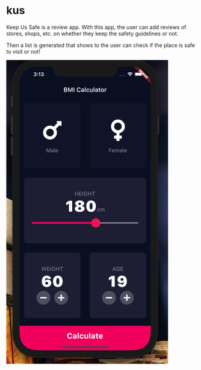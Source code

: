 # kus

Keep Us Safe is a review app. With this app, the user can add reviews of stores, shops, etc. on whether they keep the safety guidelines or not. 

Then a list is generated that shows to the user can check if the place is safe to visit or not!

![alt text](https://github.com/arissk/BMI-Calculator/blob/main/bmi_app.png)
